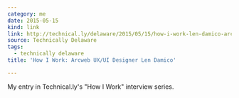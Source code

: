 ```yaml
---
category: me
date: 2015-05-15
kind: link
link: http://technical.ly/delaware/2015/05/15/how-i-work-len-damico-arcweb/
source: Technically Delaware
tags:
  - technically delaware
title: 'How I Work: Arcweb UX/UI Designer Len Damico'

---
```

My entry in Technical.ly's "How I Work" interview series.
